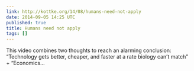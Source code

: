 ```yaml
---
link: http://kottke.org/14/08/humans-need-not-apply
date: 2014-09-05 14:25 UTC
published: true
title: Humans need not apply
tags: []
---
```


This video combines two thoughts to reach an alarming conclusion: “Technology gets better, cheaper, and faster at a rate biology can’t match” + “Economics…
